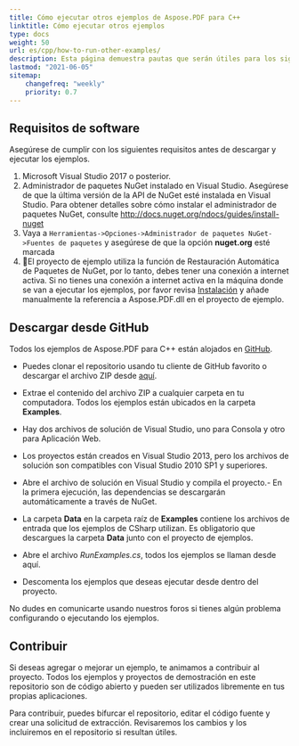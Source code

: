 ```yaml
---
title: Cómo ejecutar otros ejemplos de Aspose.PDF para C++
linktitle: Cómo ejecutar otros ejemplos
type: docs
weight: 50
url: es/cpp/how-to-run-other-examples/
description: Esta página demuestra pautas que serán útiles para los siguientes requisitos antes de descargar y ejecutar los ejemplos.
lastmod: "2021-06-05"
sitemap:
    changefreq: "weekly"
    priority: 0.7
---
```


## Requisitos de software

Asegúrese de cumplir con los siguientes requisitos antes de descargar y ejecutar los ejemplos.

1. Microsoft Visual Studio 2017 o posterior.
1. Administrador de paquetes NuGet instalado en Visual Studio. Asegúrese de que la última versión de la API de NuGet esté instalada en Visual Studio. Para obtener detalles sobre cómo instalar el administrador de paquetes NuGet, consulte <http://docs.nuget.org/ndocs/guides/install-nuget>
1. Vaya a `Herramientas->Opciones->Administrador de paquetes NuGet->Fuentes de paquetes` y asegúrese de que la opción **nuget.org** esté marcada
1. El proyecto de ejemplo utiliza la función de Restauración Automática de Paquetes de NuGet, por lo tanto, debes tener una conexión a internet activa. Si no tienes una conexión a internet activa en la máquina donde se van a ejecutar los ejemplos, por favor revisa [Instalación](/pdf/cpp/installation/) y añade manualmente la referencia a Aspose.PDF.dll en el proyecto de ejemplo.

## Descargar desde GitHub

Todos los ejemplos de Aspose.PDF para C++ están alojados en [GitHub](https://github.com/aspose-pdf/Aspose.PDF-for-C).

- Puedes clonar el repositorio usando tu cliente de GitHub favorito o descargar el archivo ZIP desde [aquí](https://codeload.github.com/aspose-pdf/Aspose.PDF-for-C/zip/master).
- Extrae el contenido del archivo ZIP a cualquier carpeta en tu computadora. Todos los ejemplos están ubicados en la carpeta **Examples**.
- Hay dos archivos de solución de Visual Studio, uno para Consola y otro para Aplicación Web.
- Los proyectos están creados en Visual Studio 2013, pero los archivos de solución son compatibles con Visual Studio 2010 SP1 y superiores.

- Abre el archivo de solución en Visual Studio y compila el proyecto.- En la primera ejecución, las dependencias se descargarán automáticamente a través de NuGet.
- La carpeta **Data** en la carpeta raíz de **Examples** contiene los archivos de entrada que los ejemplos de CSharp utilizan. Es obligatorio que descargues la carpeta **Data** junto con el proyecto de ejemplos.
- Abre el archivo *RunExamples.cs*, todos los ejemplos se llaman desde aquí.
- Descomenta los ejemplos que deseas ejecutar desde dentro del proyecto.

No dudes en comunicarte usando nuestros foros si tienes algún problema configurando o ejecutando los ejemplos.

## Contribuir

Si deseas agregar o mejorar un ejemplo, te animamos a contribuir al proyecto. Todos los ejemplos y proyectos de demostración en este repositorio son de código abierto y pueden ser utilizados libremente en tus propias aplicaciones.

Para contribuir, puedes bifurcar el repositorio, editar el código fuente y crear una solicitud de extracción. Revisaremos los cambios y los incluiremos en el repositorio si resultan útiles.
